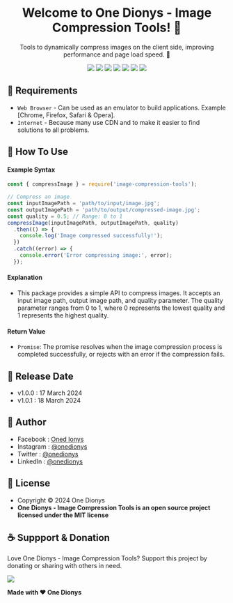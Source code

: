 <h1 align="center">Welcome to One Dionys - Image Compression Tools! 👋 </h1>

<p align="center">Tools to dynamically compress images on the client side, improving performance and page load speed. 💖 </p>

<p align="center">
<img src="https://img.shields.io/github/contributors/onedionys/onedionys-image-compression-tools?style=flat-square">
<img src="https://img.shields.io/github/issues/onedionys/onedionys-image-compression-tools?style=flat-square">
<img src="https://img.shields.io/github/stars/onedionys/onedionys-image-compression-tools?style=flat-square"> 
<img src="https://img.shields.io/github/forks/onedionys/onedionys-image-compression-tools?style=flat-square">
<img src="https://img.shields.io/github/last-commit/onedionys/onedionys-image-compression-tools.svg?style=flat-square">
<img src="https://img.shields.io/github/languages/code-size/onedionys/onedionys-image-compression-tools?style=flat-square">
<img src="https://img.shields.io/github/license/onedionys/onedionys-image-compression-tools?style=flat-square">
</p>

## 💾 Requirements

* `Web Browser` - Can be used as an emulator to build applications. Example [Chrome, Firefox, Safari & Opera].
* `Internet` - Because many use CDN and to make it easier to find solutions to all problems.

## 🎯 How To Use

#### Example Syntax

```javascript
const { compressImage } = require('image-compression-tools');

// Compress an image
const inputImagePath = 'path/to/input/image.jpg';
const outputImagePath = 'path/to/output/compressed-image.jpg';
const quality = 0.5; // Range: 0 to 1
compressImage(inputImagePath, outputImagePath, quality)
  .then(() => {
    console.log('Image compressed successfully!');
  })
  .catch((error) => {
    console.error('Error compressing image:', error);
  });
```

#### Explanation

* This package provides a simple API to compress images. It accepts an input image path, output image path, and quality parameter. The quality parameter ranges from 0 to 1, where 0 represents the lowest quality and 1 represents the highest quality.

#### Return Value

* `Promise`: The promise resolves when the image compression process is completed successfully, or rejects with an error if the compression fails.

## 📆 Release Date

* v1.0.0 : 17 March 2024
* v1.0.1 : 18 March 2024

## 🧑 Author

* Facebook : <a href="https://www.facebook.com/theonedionys"> Oned Ionys</a>
* Instagram : <a href="https://www.instagram.com/onedionys/"> @onedionys</a>
* Twitter : <a href="https://twitter.com/onedionys"> @onedionys</a>
* LinkedIn :  <a href="https://www.linkedin.com/in/onedionys/"> @onedionys</a>

## 📝 License

* Copyright © 2024 One Dionys
* **One Dionys - Image Compression Tools is an open source project licensed under the MIT license**

## ☕️ Suppport & Donation

Love One Dionys - Image Compression Tools? Support this project by donating or sharing with others in need.

<a href="https://www.buymeacoffee.com/onedionys"><img src="https://img.shields.io/badge/Buy_Me_A_Coffee-FFDD00?style=for-the-badge&logo=buy-me-a-coffee&logoColor=black"/> </a>

**Made with ❤️ One Dionys**
